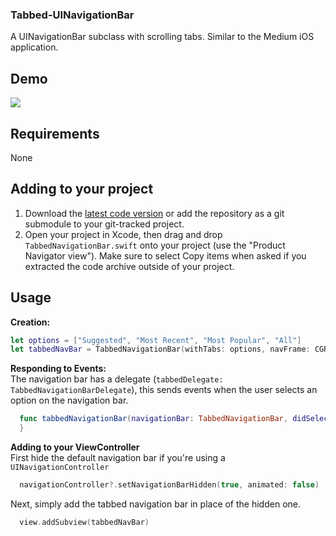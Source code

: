 ### Tabbed-UINavigationBar
A UINavigationBar subclass with scrolling tabs. Similar to the Medium iOS application.

## Demo
![](http://i.imgur.com/WbnY5Yy.gif)

## Requirements
None

## Adding to your project
1. Download the [latest code version](https://github.com/olliepoole/tabbed-uinavigationbar/archive/master.zip) or add the repository as a git submodule to your git-tracked project.
2. Open your project in Xcode, then drag and drop `TabbedNavigationBar.swift` onto your project (use the "Product Navigator view"). Make sure to select Copy items when asked if you extracted the code archive outside of your project.

## Usage
**Creation:**  
```swift
let options = ["Suggested", "Most Recent", "Most Popular", "All"]
let tabbedNavBar = TabbedNavigationBar(withTabs: options, navFrame: CGRectMake(0, 0, view.frame.width, 62.0))
```

**Responding to Events:**  
The navigation bar has a delegate (`tabbedDelegate: TabbedNavigationBarDelegate`), this sends events when the user selects an option on the navigation bar.
```swift
  func tabbedNavigationBar(navigationBar: TabbedNavigationBar, didSelectOption option: String, atIndex index: Int) {
  }
```

**Adding to your ViewController**  
First hide the default navigation bar if you're using a `UINavigationController`
```swift
  navigationController?.setNavigationBarHidden(true, animated: false)
```
Next, simply add the tabbed navigation bar in place of the hidden one.
```swift
  view.addSubview(tabbedNavBar)
```
